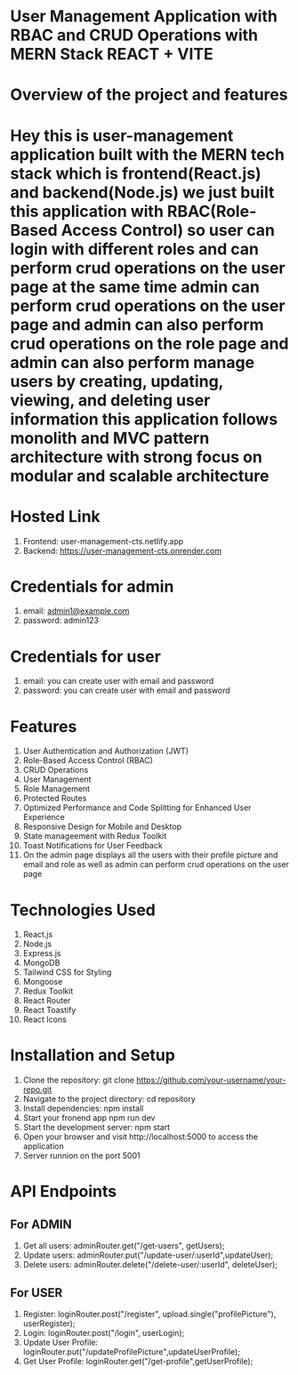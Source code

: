 # User Management Application with RBAC and CRUD Operations with MERN Stack REACT + VITE

# Overview of the project and features

# Hey this is user-management application built with the MERN tech stack which is frontend(React.js) and backend(Node.js) we just built this application with RBAC(Role-Based Access Control) so user can login with different roles and can perform crud operations on the user page at the same time admin can perform crud operations on the user page and admin can also perform crud operations on the role page and admin can also perform manage users by creating, updating, viewing, and deleting user information this application follows monolith and MVC pattern architecture with strong focus on modular and scalable architecture

# Hosted Link
1. Frontend: user-management-cts.netlify.app
2. Backend: https://user-management-cts.onrender.com

# Credentials for admin

1. email: admin1@example.com
2. password: admin123

# Credentials for user

1. email: you can create user with email and password
2. password: you can create user with email and password

# Features

1. User Authentication and Authorization (JWT)
2. Role-Based Access Control (RBAC)
3. CRUD Operations
4. User Management
5. Role Management
6. Protected Routes
7. Optimized Performance and Code Splitting for Enhanced User Experience
8. Responsive Design for Mobile and Desktop
9. State manageement with Redux Toolkit
10. Toast Notifications for User Feedback
11. On the admin page displays all the users with their profile picture and email and role as well as admin can perform crud operations on the user page

# Technologies Used

1. React.js
2. Node.js
3. Express.js
4. MongoDB
5. Tailwind CSS for Styling
6. Mongoose
7. Redux Toolkit
8. React Router
9. React Toastify
10. React Icons

# Installation and Setup

1. Clone the repository: git clone https://github.com/your-username/your-repo.git
2. Navigate to the project directory: cd repository
3. Install dependencies: npm install
4. Start your fronend app npm run dev
5. Start the development server: npm start
6. Open your browser and visit http://localhost:5000 to access the application
7. Server runnion on the port 5001

# API Endpoints

## For ADMIN

1. Get all users: adminRouter.get("/get-users", getUsers);
2. Update users: adminRouter.put("/update-user/:userId",updateUser);
3. Delete users: adminRouter.delete("/delete-user/:userId", deleteUser);

## For USER

1. Register: loginRouter.post("/register", upload.single("profilePicture"), userRegister);
2. Login: loginRouter.post("/login", userLogin);
3. Update User Profile: loginRouter.put("/updateProfilePicture",updateUserProfile);
4. Get User Profile: loginRouter.get("/get-profile",getUserProfile);

